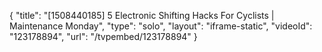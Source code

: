 {
    "title": "[1508440185] 5 Electronic Shifting Hacks For Cyclists | Maintenance Monday",
    "type": "solo",
    "layout": "iframe-static",
    "videoId": "123178894",
    "url": "\/tvpembed\/123178894"
}